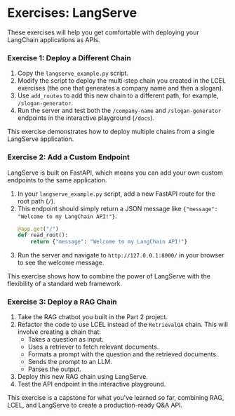# Exercises: LangServe

These exercises will help you get comfortable with deploying your LangChain applications as APIs.

### Exercise 1: Deploy a Different Chain

1.  Copy the `langserve_example.py` script.
2.  Modify the script to deploy the multi-step chain you created in the LCEL exercises (the one that generates a company name and then a slogan).
3.  Use `add_routes` to add this new chain to a different path, for example, `/slogan-generator`.
4.  Run the server and test both the `/company-name` and `/slogan-generator` endpoints in the interactive playground (`/docs`).

This exercise demonstrates how to deploy multiple chains from a single LangServe application.

### Exercise 2: Add a Custom Endpoint

LangServe is built on FastAPI, which means you can add your own custom endpoints to the same application.

1.  In your `langserve_example.py` script, add a new FastAPI route for the root path (`/`).
2.  This endpoint should simply return a JSON message like `{"message": "Welcome to my LangChain API!"}`.
    ```python
    @app.get("/")
    def read_root():
        return {"message": "Welcome to my LangChain API!"}
    ```
3.  Run the server and navigate to `http://127.0.0.1:8000/` in your browser to see the welcome message.

This exercise shows how to combine the power of LangServe with the flexibility of a standard web framework.

### Exercise 3: Deploy a RAG Chain

1.  Take the RAG chatbot you built in the Part 2 project.
2.  Refactor the code to use LCEL instead of the `RetrievalQA` chain. This will involve creating a chain that:
    *   Takes a question as input.
    *   Uses a retriever to fetch relevant documents.
    *   Formats a prompt with the question and the retrieved documents.
    *   Sends the prompt to an LLM.
    *   Parses the output.
3.  Deploy this new RAG chain using LangServe.
4.  Test the API endpoint in the interactive playground.

This exercise is a capstone for what you've learned so far, combining RAG, LCEL, and LangServe to create a production-ready Q&A API.
